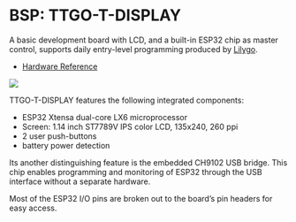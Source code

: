 # BSP: TTGO-T-DISPLAY

A basic development board with LCD, and a built-in ESP32 chip as master control, supports daily entry-level programming produced by [Lilygo](https://www.lilygo.cc).
* [Hardware Reference](https://www.lilygo.cc/products/lilygo%C2%AE-ttgo-t-display-1-14-inch-lcd-esp32-control-board)

![](https://cdn.shopifycdn.net/s/files/1/0617/7190/7253/files/T-display-pin-diagram_1024x1024.jpg)

TTGO-T-DISPLAY features the following integrated components:

* ESP32 Xtensa dual-core LX6 microprocessor
* Screen: 1.14 inch ST7789V IPS color LCD, 135x240, 260 ppi
* 2 user push-buttons
* battery power detection

Its another distinguishing feature is the embedded CH9102 USB bridge. This chip enables programming and monitoring of ESP32 through the USB interface without a separate
hardware.

Most of the ESP32 I/O pins are broken out to the board’s pin headers for easy access.
